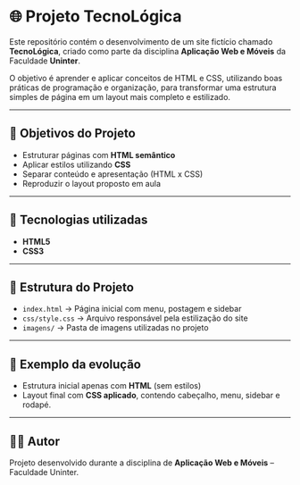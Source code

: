 # 🌐 Projeto TecnoLógica

Este repositório contém o desenvolvimento de um site fictício chamado **TecnoLógica**, criado como parte da disciplina **Aplicação Web e Móveis** da Faculdade **Uninter**.  

O objetivo é aprender e aplicar conceitos de HTML e CSS, utilizando boas práticas de programação e organização, para transformar uma estrutura simples de página em um layout mais completo e estilizado.

---

## 📌 Objetivos do Projeto
- Estruturar páginas com **HTML semântico**  
- Aplicar estilos utilizando **CSS**  
- Separar conteúdo e apresentação (HTML x CSS)  
- Reproduzir o layout proposto em aula  

---

## 🚀 Tecnologias utilizadas
- **HTML5**  
- **CSS3**  

---

## 📂 Estrutura do Projeto
- `index.html` → Página inicial com menu, postagem e sidebar  
- `css/style.css` → Arquivo responsável pela estilização do site  
- `imagens/` → Pasta de imagens utilizadas no projeto  

---

## 📸 Exemplo da evolução
- Estrutura inicial apenas com **HTML** (sem estilos)  
- Layout final com **CSS aplicado**, contendo cabeçalho, menu, sidebar e rodapé.  

---

## 👨‍🎓 Autor
Projeto desenvolvido durante a disciplina de **Aplicação Web e Móveis** – Faculdade Uninter.  
